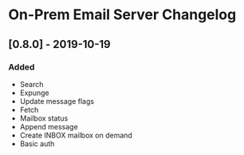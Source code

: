 # On-Prem Email Server Changelog

## [0.8.0] - 2019-10-19

### Added

- Search
- Expunge
- Update message flags
- Fetch
- Mailbox status
- Append message
- Create INBOX mailbox on demand
- Basic auth
